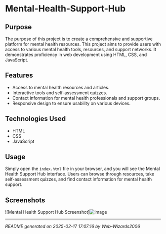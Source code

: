 # Mental-Health-Support-Hub

## Purpose
The purpose of this project is to create a comprehensive and supportive platform for mental health resources. This project aims to provide users with access to various mental health tools, resources, and support networks. It demonstrates proficiency in web development using HTML, CSS, and JavaScript.

## Features
- Access to mental health resources and articles.
- Interactive tools and self-assessment quizzes.
- Contact information for mental health professionals and support groups.
- Responsive design to ensure usability on various devices.

## Technologies Used
- HTML
- CSS
- JavaScript

## Usage
Simply open the `index.html` file in your browser, and you will see the Mental Health Support Hub interface. Users can browse through resources, take self-assessment quizzes, and find contact information for mental health support.

## Screenshots
![Mental Health Support Hub Screenshot]![image](https://github.com/user-attachments/assets/c068b51b-b5d1-4a30-bc22-b4045793a6f4)


---
*README generated on 2025-02-17 17:07:16 by Web-Wizards2006*
